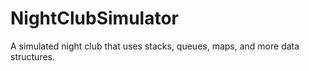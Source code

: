 # NightClubSimulator
A simulated night club that uses stacks, queues, maps, and more data structures.
